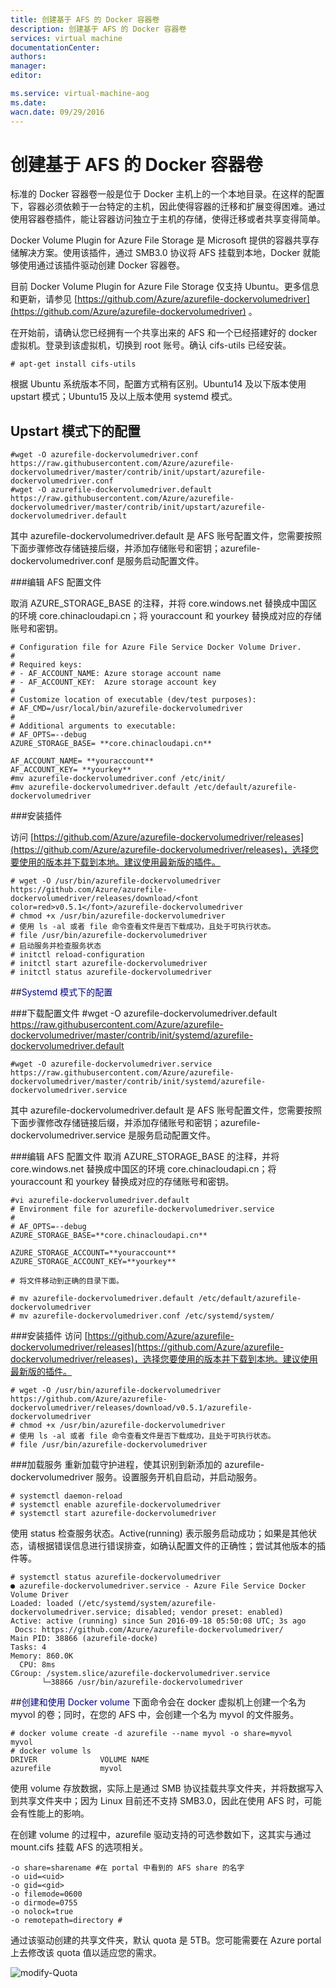 ```yaml
---
title: 创建基于 AFS 的 Docker 容器卷
description: 创建基于 AFS 的 Docker 容器卷
services: virtual machine
documentationCenter: 
authors: 
manager: 
editor: 

ms.service: virtual-machine-aog
ms.date: 
wacn.date: 09/29/2016
---
```


# 创建基于 AFS 的 Docker 容器卷

标准的 Docker 容器卷一般是位于 Docker 主机上的一个本地目录。在这样的配置下，容器必须依赖于一台特定的主机，因此使得容器的迁移和扩展变得困难。通过使用容器卷插件，能让容器访问独立于主机的存储，使得迁移或者共享变得简单。

Docker Volume Plugin for Azure File Storage 是 Microsoft 提供的容器共享存储解决方案。使用该插件，通过 SMB3.0 协议将 AFS 挂载到本地，Docker 就能够使用通过该插件驱动创建 Docker 容器卷。

目前 Docker Volume Plugin for Azure File Storage 仅支持 Ubuntu。更多信息和更新，请参见 [https://github.com/Azure/azurefile-dockervolumedriver](https://github.com/Azure/azurefile-dockervolumedriver) 。

在开始前，请确认您已经拥有一个共享出来的 AFS 和一个已经搭建好的 docker 虚拟机。登录到该虚拟机，切换到 root 账号。确认 cifs-utils 已经安装。

    # apt-get install cifs-utils

根据 Ubuntu 系统版本不同，配置方式稍有区别。Ubuntu14 及以下版本使用 upstart 模式；Ubuntu15 及以上版本使用 systemd 模式。

## Upstart 模式下的配置

    #wget -O azurefile-dockervolumedriver.conf https://raw.githubusercontent.com/Azure/azurefile-dockervolumedriver/master/contrib/init/upstart/azurefile-dockervolumedriver.conf
    #wget -O azurefile-dockervolumedriver.default https://raw.githubusercontent.com/Azure/azurefile-dockervolumedriver/master/contrib/init/upstart/azurefile-dockervolumedriver.default

其中 azurefile-dockervolumedriver.default 是 AFS 账号配置文件，您需要按照下面步骤修改存储链接后缀，并添加存储账号和密钥；azurefile-dockervolumedriver.conf 是服务启动配置文件。

###编辑 AFS 配置文件

取消 AZURE_STORAGE_BASE 的注释，并将 core.windows.net 替换成中国区的环境 core.chinacloudapi.cn；将 youraccount 和 yourkey 替换成对应的存储账号和密钥。

    # Configuration file for Azure File Service Docker Volume Driver.  
    #  
    # Required keys:  
    # - AF_ACCOUNT_NAME: Azure storage account name  
    # - AF_ACCOUNT_KEY:  Azure storage account key  
    #  
    # Customize location of executable (dev/test purposes):  
    # AF_CMD=/usr/local/bin/azurefile-dockervolumedriver  
    #  
    # Additional arguments to executable:  
    # AF_OPTS=--debug  
    AZURE_STORAGE_BASE= **core.chinacloudapi.cn**  

    AF_ACCOUNT_NAME= **youraccount**   
    AF_ACCOUNT_KEY= **yourkey**  
    #mv azurefile-dockervolumedriver.conf /etc/init/	  
    #mv azurefile-dockervolumedriver.default /etc/default/azurefile-dockervolumedriver  

###安装插件

访问 [https://github.com/Azure/azurefile-dockervolumedriver/releases](https://github.com/Azure/azurefile-dockervolumedriver/releases)，选择您要使用的版本并下载到本地。建议使用最新版的插件。

    # wget -O /usr/bin/azurefile-dockervolumedriver https://github.com/Azure/azurefile-dockervolumedriver/releases/download/<font color=red>v0.5.1</font>/azurefile-dockervolumedriver  
    # chmod +x /usr/bin/azurefile-dockervolumedriver  
    # 使用 ls -al 或者 file 命令查看文件是否下载成功，且处于可执行状态。  
    # file /usr/bin/azurefile-dockervolumedriver  
    # 启动服务并检查服务状态  
    # initctl reload-configuration  
    # initctl start azurefile-dockervolumedriver  
    # initctl status azurefile-dockervolumedriver  

##<font color=darkblue>Systemd 模式下的配置</font>

###下载配置文件
    #wget -O azurefile-dockervolumedriver.default https://raw.githubusercontent.com/Azure/azurefile-dockervolumedriver/master/contrib/init/systemd/azurefile-dockervolumedriver.default

    #wget -O azurefile-dockervolumedriver.service https://raw.githubusercontent.com/Azure/azurefile-dockervolumedriver/master/contrib/init/systemd/azurefile-dockervolumedriver.service

其中 azurefile-dockervolumedriver.default 是 AFS 账号配置文件，您需要按照下面步骤修改存储链接后缀，并添加存储账号和密钥；azurefile-dockervolumedriver.service 是服务启动配置文件。

###编辑 AFS 配置文件
取消 AZURE_STORAGE_BASE 的注释，并将 core.windows.net 替换成中国区的环境 core.chinacloudapi.cn；将 youraccount 和 yourkey 替换成对应的存储账号和密钥。

    #vi azurefile-dockervolumedriver.default  
    # Environment file for azurefile-dockervolumedriver.service  
    #  
    # AF_OPTS=--debug  
    AZURE_STORAGE_BASE=**core.chinacloudapi.cn**

    AZURE_STORAGE_ACCOUNT=**youraccount**  
    AZURE_STORAGE_ACCOUNT_KEY=**yourkey**  

    # 将文件移动到正确的目录下面。

    # mv azurefile-dockervolumedriver.default /etc/default/azurefile-dockervolumedriver  
    # mv azurefile-dockervolumedriver.conf /etc/systemd/system/  

###安装插件
访问 [https://github.com/Azure/azurefile-dockervolumedriver/releases](https://github.com/Azure/azurefile-dockervolumedriver/releases)，选择您要使用的版本并下载到本地。建议使用最新版的插件。

    # wget -O /usr/bin/azurefile-dockervolumedriver https://github.com/Azure/azurefile-dockervolumedriver/releases/download/v0.5.1/azurefile-dockervolumedriver
    # chmod +x /usr/bin/azurefile-dockervolumedriver  
    # 使用 ls -al 或者 file 命令查看文件是否下载成功，且处于可执行状态。  
    # file /usr/bin/azurefile-dockervolumedriver

###加载服务
重新加载守护进程，使其识别到新添加的 azurefile-dockervolumedriver 服务。设置服务开机自启动，并启动服务。

    # systemctl daemon-reload  
    # systemctl enable azurefile-dockervolumedriver  
    # systemctl start azurefile-dockervolumedriver

使用 status 检查服务状态。Active(running) 表示服务启动成功；如果是其他状态，请根据错误信息进行错误排查，如确认配置文件的正确性；尝试其他版本的插件等。

    # systemctl status azurefile-dockervolumedriver  
    ● azurefile-dockervolumedriver.service - Azure File Service Docker Volume Driver  
    Loaded: loaded (/etc/systemd/system/azurefile-dockervolumedriver.service; disabled; vendor preset: enabled)  
    Active: active (running) since Sun 2016-09-18 05:50:08 UTC; 3s ago  
     Docs: https://github.com/Azure/azurefile-dockervolumedriver/  
    Main PID: 38866 (azurefile-docke)  
    Tasks: 4  
    Memory: 860.0K  
      CPU: 8ms  
    CGroup: /system.slice/azurefile-dockervolumedriver.service  
           └─38866 /usr/bin/azurefile-dockervolumedriver  

##<font color=darkblue>创建和使用 Docker volume</font>
下面命令会在 docker 虚拟机上创建一个名为 myvol 的卷；同时，在您的 AFS 中，会创建一个名为 myvol 的文件服务。

    # docker volume create -d azurefile --name myvol -o share=myvol  
    myvol  
    # docker volume ls  
    DRIVER              VOLUME NAME  
    azurefile           myvol  

使用 volume 存放数据，实际上是通过 SMB 协议挂载共享文件夹，并将数据写入到共享文件夹中；因为 Linux 目前还不支持 SMB3.0，因此在使用 AFS 时，可能会有性能上的影响。

在创建 volume 的过程中，azurefile 驱动支持的可选参数如下，这其实与通过 mount.cifs 挂载 AFS 的选项相关。

    -o share=sharename #在 portal 中看到的 AFS share 的名字  
    -o uid=<uid>  
    -o gid=<gid>   
    -o filemode=0600   
    -o dirmode=0755   
    -o nolock=true   
    -o remotepath=directory #  

通过该驱动创建的共享文件夹，默认 quota 是 5TB。您可能需要在 Azure portal 上去修改该 quota 值以适应您的需求。

![modify-Quota](./media/aog-virtual-machines-docker-based-afs/modify-Quota.png "修改 AzurePortal 中的 Quota 值.png")